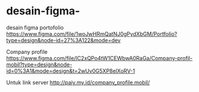 # desain-figma-
desain figma portofolio
https://www.figma.com/file/1woJwHRmQatNJ0gPydXbGM/Portfolio?type=design&node-id=27%3A122&mode=dev

Company profile
https://www.figma.com/file/lC2xQPo4tW1CEWbwA0RaGa/Company-profil-mobil?type=design&node-id=0%3A1&mode=design&t=2wUv0G5XP8elXoRV-1

Untuk link server
http://paiy.my.id/company_profile.mobil/
